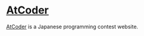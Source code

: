 # [AtCoder](https://atcoder.jp/)

[AtCoder](https://atcoder.jp/) is a Japanese programming contest website.